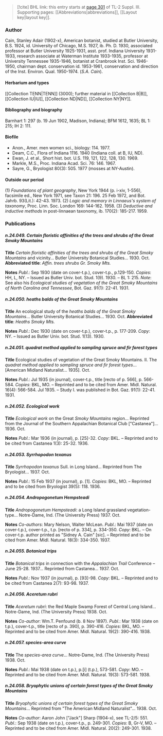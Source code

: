 > [!cite] BHL link: this entry starts at [page 301](https://www.biodiversitylibrary.org/item/103861#page/311/mode/1up) of TL-2 Suppl. III.
> Supporting pages: [[Abbreviations|abbreviations]], [[Layout key|layout key]].

### Author

Cain, Stanley Adair (1902-x), American botanist, studied at Butler University, B.S. 1924, id. University of Chicago, M.S. 1927, ib. Ph. D. 1930, associated professor at Butler University 1925-1931, asst. prof. Indiana University 1931-1933, research associate at Waterman Institute 1933-1935, professor at University Tennessee 1935-1946, botanist at Cranbrook Inst. Sci. 1946-1950, chairman dept. conservation id. 1953-1961, conservation and direction of the Inst. Environ. Qual. 1950-1974. (*S.A. Cain*).

#### Herbarium and types

[[Collection TENN|TENN]] (3000); further material in [[Collection B|B]], [[Collection IU|IU]], [[Collection ND|ND]], [[Collection NY|NY]].

#### Bibliography and biography

Barnhart 1: 297 (b. 19 Jun 1902, Madison, Indiana); BFM 1612, 1635; BL 1: 215; IH 2: 111.

#### Biofile

- Anon., Amer. men women sci., biology: 114. 1977.
- Deam, C.C., Flora of Indiana 1116. 1940 (Indiana coll. at B, IU, ND).
- Ewan, J. et al., Short hist. bot. U.S. 119, 121, 122, 128, 130. 1969.
- Markle, M.S., Proc. Indiana Acad. Sci. 76: 146. 1967.
- Sayre, G., Bryologist 80(3): 505. 1977 (mosses at NY-Austin).

#### Outside our period

(1) *Foundations of plant geography*, New York 1944 (p. i-xiv, 1-556), facsimile ed., New York 1971, see Taxon 21: 196. 25 Feb 1972, and Bot. Jahrb. 93(Lit.): 42-43. 1973.
(2) *Logic and memory in Linnaeus's system of taxonomy*, Proc. Linn. Soc. London 169: 144-162. 1958.
(3) *Deductive and inductive methods* in post-linnaean taxonomy, ib. 170(2): 185-217. 1959.

### Publications

##### n.24.049. Certain floristic affinities of the trees and shrubs of the Great Smoky Mountains

**Title**
*Certain floristic affinities of the trees and shrubs of the Great Smoky Mountains* and vicinity... Butler University Botanical Studies... 1930. Oct.
**Abbreviated title**: *Affin. trees shrubs Gr. Smoky Mts.*

**Notes**
*Publ*.: Sep 1930 (date on cover-t.p.), cover-t.p., p.129-150. *Copies*: HH, L, NY. – Issued as Butler Univ. bot. Stud. 1(9). 1930. – BL 1: 215.
*Note*: See also his *Ecological studies of vegetation of the Great Smoky Mountains of North Carolina and Tennessee*, Bot. Gaz. 91(1): 22-41. 1931.

##### n.24.050. heaths balds of the Great Smoky Mountains

**Title**
An ecological study of the *heaths balds of the Great Smoky Mountains*... Butler University Botanical Studies... 1930. Oct.
**Abbreviated title**: *Heaths Smoky Mts.*

**Notes**
*Publ*.: Dec 1930 (date on cover-t.p.), cover-t.p., p. 177-209. *Copy*: NY. – Issued as Butler Univ. bot. Stud. 1(13). 1930.

##### n.24.051. quadrat method applied to sampling spruce and fir forest types

**Title**
Ecological studies of vegetation of the Great Smoky Mountains. II. The *quadrat method applied to sampling spruce and fir forest types*... \[American Midland Naturalist... 1935\]. Oct.

**Notes**
*Publ*.: Jul 1935 (in journal), cover-t.p., title \[recto of p. 566\], p. 566-584. *Copies*: BKL, MO.  – Reprinted and to be cited from Amer. Midl. Natural. 16(4): 566-584. Jul 1935. – Study I. was published in Bot. Gaz. 91(1): 22-41. 1931.

##### n.24.052. Ecological work

**Title**
*Ecological work* on the Great *Smoky Mountains* region... Reprinted from the Journal of the Southern Appalachian Botanical Club \["Castanea"\]... 1936. Oct.

**Notes**
*Publ*.: Mar 1936 (in journal), p. \[25\]-32. *Copy*: BKL. – Reprinted and to be cited from Castanea 1(3): 25-32. 1936.

##### n.24.053. Syrrhopodon texanus

**Title**
*Syrrhopodon texanus* Sull. in Long Island... Reprinted from The Bryologist... 1937. Oct.

**Notes**
*Publ*.: 15 Feb 1937 (in journal), p. \[1\]. *Copies*: BKL, MO. – Reprinted and to be cited from Bryologist 39(5): 118. 1936.

##### n.24.054. Andropogonetum Hempsteadi

**Title**
*Andropogonetum Hempsteadi*: a Long Island grassland vegetation-type... Notre-Dame, Ind. (The University Press) 1937. Oct.

**Notes**
*Co-authors*: Mary Nelson, Walter McLean.
*Publ*.: Mai 1937 (date on cover-t.p.), cover-t.p., t.p. \[recto of p. 334\], p. 334-350. *Copy*: BKL.  – On cover-t.p. author printed as "Sidney A. Cain" \[sic\]. – Reprinted and to be cited from Amer. Midl. Natural. 18(3): 334-350. 1937.

##### n.24.055. Botanical trips

**Title**
*Botanical trips* in connection with the *Appalachian Trail* Conference – June 25-28. 1937... Reprinted from Castanea... 1937. Oct.

**Notes**
*Publ*.: Nov 1937 (in journal), p. \[93\]-98. *Copy*: BKL. – Reprinted and to be cited from Castanea 2(7): 93-98. 1937.

##### n.24.056. Aceretum rubri

**Title**
*Aceretum rubri*: the Red Maple Swamp Forest of Central Long Island... Notre-Dame, Ind. (The University Press) 1938. Oct.

**Notes**
*Co-author*: Wm.T. Penfound (b. 8 Nov 1897).
*Publ*.: Mar 1938 (date on t.p.), cover-t.p., title \[recto of p. 390\], p. 390-416. *Copies*: BKL, MO. – Reprinted and to be cited from Amer. Midl. Natural. 19(2): 390-416. 1938.

##### n.24.057. species-area curve

**Title**
The *species-area curve*... Notre-Dame, Ind. (The University Press) 1938. Oct.

**Notes**
*Publ*.: Mai 1938 (date on t.p.), p.\[i\] (t.p.), 573-581. *Copy*: MO. – Reprinted and to be cited from Amer. Midl. Natural. 19(3): 573-581. 1938.

##### n.24.058. Bryophytic unions of certain forest types of the Great Smoky Mountains

**Title**
*Bryophytic unions of certain forest types of the Great Smoky Mountains*... Reprinted from "The American Midland Naturalist"... 1938. Oct.

**Notes**
*Co-author*: Aaron John \["Jack"\] Sharp (1904-x), see TL-2/5: 551.
*Publ*.: Sep 1938 (date on t.p.), cover-t.p., p. 249-301. *Copies*: B, Gr-V, MO. – Reprinted and to be cited from Amer. Midl. Natural. 20(2): 249-301. 1938.

